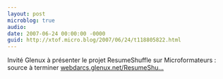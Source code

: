 ```yaml
---
layout: post
microblog: true
audio: 
date: 2007-06-24 00:00:00 -0000
guid: http://xtof.micro.blog/2007/06/24/t118805822.html
---
```

Invité Glenux à présenter le projet ResumeShuffle sur Microformateurs : source à terminer  [webdarcs.glenux.net/ResumeShu...](http://webdarcs.glenux.net/ResumeShuffle/)
